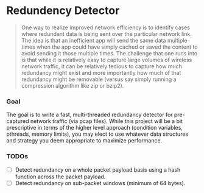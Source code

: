 # Redundency Detector

> One way to realize improved network efficiency is to identify cases where redundant data is being sent over the 
> particular network link. The idea is that an inefficient app will send the same data multiple times when the app 
> could have simply cached or saved the content to avoid sending it those multiple times. The challenge that one runs 
> into is that while it is relatively easy to capture large volumes of wireless network traffic, it can be relatively 
> tedious to capture how much redundancy might exist and more importantly
> how much of that redundancy might be removable (versus say simply running a compression algorithm like zip or bzip2).

### Goal
The goal is to write a fast, multi-threaded redundancy detector for pre-captured network traffic (via pcap files). 
While this project will be a bit prescriptive in terms of the higher level approach (condition variables, pthreads, 
memory limits), you may elect to use whatever data structures and strategy you deem appropriate to maximize performance.


### TODOs
- [ ] Detect redundancy on a whole packet payload basis using a hash function across the packet payload.
- [ ] Detect redundancy on sub-packet windows (minimum of 64 bytes).
